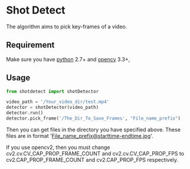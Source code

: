 # Shot Detect

The algorithm aims to pick key-frames of a video.

## Requirement

Make sure you have [python](http://www.python.org/) 2.7+ and 
[opencv](https://github.com/opencv) 3.3+, 

## Usage

```Python
from shotdetect import shotDetector

video_path = '/Your_video_dir/test.mp4'
detector = shotDetector(video_path)
detector.run()
detector.pick_frame('/The_Dir_To_Save_Frames', "File_name_prefix")
```

Then you can get files in the directory you have specified above. These files are in format 'File_name_prefix@starttime-endtime.jpg'.

If you use opencv2, then you must change cv2.cv.CV_CAP_PROP_FRAME_COUNT and cv2.cv.CV_CAP_PROP_FPS to cv2.CAP_PROP_FRAME_COUNT and cv2.CAP_PROP_FPS respectively.
